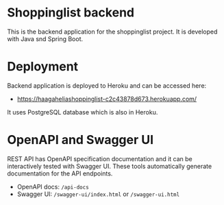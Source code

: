 # Shoppinglist backend

This is the backend application for the shoppinglist project. It is developed with Java snd Spring Boot.

# Deployment

Backend application is deployed to Heroku and can be accessed here:
- https://haagaheliashoppinglist-c2c43878d673.herokuapp.com/

It uses PostgreSQL database which is also in Heroku.

# OpenAPI and Swagger UI

REST API has OpenAPI specification documentation and it can be interactively tested with Swagger UI. These tools automatically generate documentation for the API endpoints.

- OpenAPI docs: `/api-docs`
- Swagger UI: `/swagger-ui/index.html` or `/swagger-ui.html`
